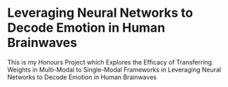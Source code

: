 # Leveraging Neural Networks to Decode Emotion in Human Brainwaves
This is my Honours Project which Explores the Efficacy of Transferring Weights in  Multi-Modal to Single-Modal Frameworks in Leveraging Neural Networks to Decode Emotion in Human Brainwaves
